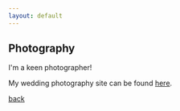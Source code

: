 ```yaml
---
layout: default
---
```


## Photography

I'm a keen photographer!

My wedding photography site can be found [here](https://www.tomrobertsphoto.com).


[back](./)